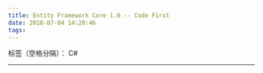 ```yaml
---
title: Entity Framework Core 1.0 -- Code First
date: 2018-07-04 14:20:46
tags:
---
```


标签（空格分隔）： C#

---